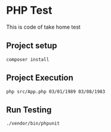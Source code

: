 # PHP Test

This is code of take home test

## Project setup
```
composer install
```

## Project Execution
```
php src/App.php 03/01/1989 03/08/1983
```

## Run Testing
```
./vendor/bin/phpunit
```